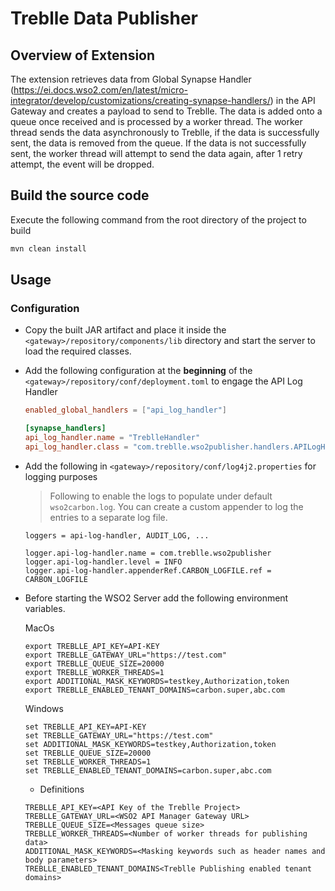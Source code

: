 # Treblle Data Publisher

## Overview of Extension

The extension retrieves data from Global Synapse Handler (https://ei.docs.wso2.com/en/latest/micro-integrator/develop/customizations/creating-synapse-handlers/) in the API Gateway  and creates a payload to send to Treblle. The data is added onto a queue once received and is processed by a worker thread. The worker thread sends the data asynchronously to Treblle, if the data is successfully sent, the data is removed from the queue. If the data is not successfully sent, the worker thread will attempt to send the data again, after 1 retry attempt, the event will be dropped.

## Build the source code

Execute the following command from the root directory of the project to build

```sh
mvn clean install
```

## Usage

### Configuration

- Copy the built JAR artifact and place it inside the `<gateway>/repository/components/lib` directory and start the server to load the required classes.
- Add the following configuration at the **beginning** of the `<gateway>/repository/conf/deployment.toml` to engage the API Log Handler

  ```toml
  enabled_global_handlers = ["api_log_handler"]

  [synapse_handlers]
  api_log_handler.name = "TreblleHandler"
  api_log_handler.class = "com.treblle.wso2publisher.handlers.APILogHandler"
  ```


- Add the following in `<gateway>/repository/conf/log4j2.properties` for logging purposes
  
  > Following to enable the logs to populate under default `wso2carbon.log`. You can create a custom appender to log the entries to a separate log file.

  ```properties
  loggers = api-log-handler, AUDIT_LOG, ...

  logger.api-log-handler.name = com.treblle.wso2publisher
  logger.api-log-handler.level = INFO
  logger.api-log-handler.appenderRef.CARBON_LOGFILE.ref = CARBON_LOGFILE
  ```

- Before starting the WSO2 Server add the following environment variables.

  MacOs
  ```
  export TREBLLE_API_KEY=API-KEY
  export TREBLLE_GATEWAY_URL="https://test.com" 
  export TREBLLE_QUEUE_SIZE=20000
  export TREBLLE_WORKER_THREADS=1
  export ADDITIONAL_MASK_KEYWORDS=testkey,Authorization,token
  export TREBLLE_ENABLED_TENANT_DOMAINS=carbon.super,abc.com
  ```
  Windows
  ```
  set TREBLLE_API_KEY=API-KEY
  set TREBLLE_GATEWAY_URL="https://test.com" 
  set ADDITIONAL_MASK_KEYWORDS=testkey,Authorization,token
  set TREBLLE_QUEUE_SIZE=20000
  set TREBLLE_WORKER_THREADS=1
  set TREBLLE_ENABLED_TENANT_DOMAINS=carbon.super,abc.com
  ```

  - Definitions

  ```
  TREBLLE_API_KEY=<API Key of the Treblle Project>
  TREBLLE_GATEWAY_URL=<WSO2 API Manager Gateway URL> 
  TREBLLE_QUEUE_SIZE=<Messages queue size>
  TREBLLE_WORKER_THREADS=<Number of worker threads for publishing data>
  ADDITIONAL_MASK_KEYWORDS=<Masking keywords such as header names and body parameters>
  TREBLLE_ENABLED_TENANT_DOMAINS<Treblle Publishing enabled tenant domains>
  ```

